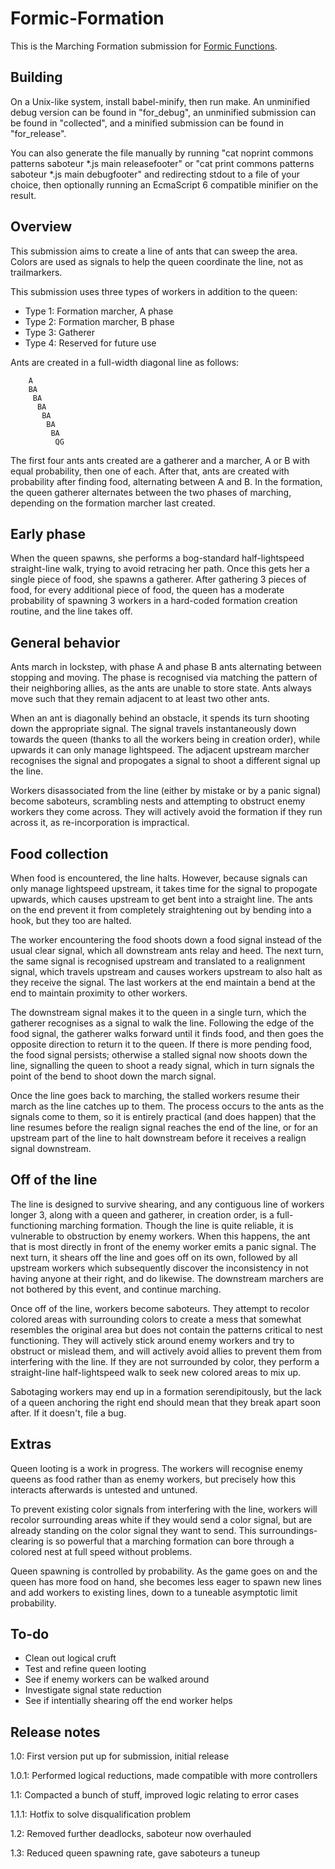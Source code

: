 Formic-Formation
======

This is the Marching Formation submission for [Formic Functions](https://codegolf.stackexchange.com/questions/135102/formic-functions-ant-queen-of-the-hill-contest). 

Building
------

On a Unix-like system, install babel-minify, then run make. An unminified debug version can be found in "for\_debug", an unminified submission can be found in "collected", and a minified submission can be found in "for\_release". 

You can also generate the file manually by running "cat noprint commons patterns saboteur *.js main releasefooter" or "cat print commons patterns saboteur *.js main debugfooter" and redirecting stdout to a file of your choice, then optionally running an EcmaScript 6 compatible minifier on the result. 

Overview
------

This submission aims to create a line of ants that can sweep the area. Colors are used as signals to help the queen coordinate the line, not as trailmarkers. 

This submission uses three types of workers in addition to the queen:

*    Type 1: Formation marcher, A phase
*    Type 2: Formation marcher, B phase
*    Type 3: Gatherer
*    Type 4: Reserved for future use

Ants are created in a full-width diagonal line as follows: 

        A
        BA
         BA
          BA
           BA
            BA
             BA
              QG

The first four ants ants created are a gatherer and a marcher, A or B with equal probability, then one of each. After that, ants are created with probability after finding food, alternating between A and B. In the formation, the queen gatherer alternates between the two phases of marching, depending on the formation marcher last created. 

Early phase
------

When the queen spawns, she performs a bog-standard half-lightspeed straight-line walk, trying to avoid retracing her path. Once this gets her a single piece of food, she spawns a gatherer. After gathering 3 pieces of food, for every additional piece of food, the queen has a moderate probability of spawning 3 workers in a hard-coded formation creation routine, and the line takes off. 

General behavior
------

Ants march in lockstep, with phase A and phase B ants alternating between stopping and moving. The phase is recognised via matching the pattern of their neighboring allies, as the ants are unable to store state. Ants always move such that they remain adjacent to at least two other ants. 

When an ant is diagonally behind an obstacle, it spends its turn shooting down the appropriate signal. The signal travels instantaneously down towards the queen (thanks to all the workers being in creation order), while upwards it can only manage lightspeed. The adjacent upstream marcher recognises the signal and propogates a signal to shoot a different signal up the line. 

Workers disassociated from the line (either by mistake or by a panic signal) become saboteurs, scrambling nests and attempting to obstruct enemy workers they come across. They will actively avoid the formation if they run across it, as re-incorporation is impractical. 

Food collection
------

When food is encountered, the line halts. However, because signals can only manage lightspeed upstream, it takes time for the signal to propogate upwards, which causes upstream to get bent into a straight line. The ants on the end prevent it from completely straightening out by bending into a hook, but they too are halted. 

The worker encountering the food shoots down a food signal instead of the usual clear signal, which all downstream ants relay and heed. The next turn, the same signal is recognised upstream and translated to a realignment signal, which travels upstream and causes workers upstream to also halt as they receive the signal. The last workers at the end maintain a bend at the end to maintain proximity to other workers. 

The downstream signal makes it to the queen in a single turn, which the gatherer recognises as a signal to walk the line. Following the edge of the food signal, the gatherer walks forward until it finds food, and then goes the opposite direction to return it to the queen. If there is more pending food, the food signal persists; otherwise a stalled signal now shoots down the line, signalling the queen to shoot a ready signal, which in turn signals the point of the bend to shoot down the march signal. 

Once the line goes back to marching, the stalled workers resume their march as the line catches up to them. The process occurs to the ants as the signals come to them, so it is entirely practical (and does happen) that the line resumes before the realign signal reaches the end of the line, or for an upstream part of the line to halt downstream before it receives a realign signal downstream. 

Off of the line
------

The line is designed to survive shearing, and any contiguous line of workers longer 3, along with a queen and gatherer, in creation order, is a full-functioning marching formation. Though the line is quite reliable, it is vulnerable to obstruction by enemy workers. When this happens, the ant that is most directly in front of the enemy worker emits a panic signal. The next turn, it shears off the line and goes off on its own, followed by all upstream workers which subsequently discover the inconsistency in not having anyone at their right, and do likewise. The downstream marchers are not bothered by this event, and continue marching. 

Once off of the line, workers become saboteurs. They attempt to recolor colored areas with surrounding colors to create a mess that somewhat resembles the original area but does not contain the patterns critical to nest functioning. They will actively stick around enemy workers and try to obstruct or mislead them, and will actively avoid allies to prevent them from interfering with the line. If they are not surrounded by color, they perform a straight-line half-lightspeed walk to seek new colored areas to mix up. 

Sabotaging workers may end up in a formation serendipitously, but the lack of a queen anchoring the right end should mean that they break apart soon after. If it doesn't, file a bug. 

Extras 
------

Queen looting is a work in progress. The workers will recognise enemy queens as food rather than as enemy workers, but precisely how this interacts afterwards is untested and untuned. 

To prevent existing color signals from interfering with the line, workers will recolor surrounding areas white if they would send a color signal, but are already standing on the color signal they want to send. This surroundings-clearing is so powerful that a marching formation can bore through a colored nest at full speed without problems. 

Queen spawning is controlled by probability. As the game goes on and the queen has more food on hand, she becomes less eager to spawn new lines and add workers to existing lines, down to a tuneable asymptotic limit probability. 

To-do
------

* Clean out logical cruft
* Test and refine queen looting
* See if enemy workers can be walked around
* Investigate signal state reduction
* See if intentially shearing off the end worker helps

Release notes
------

1.0: First version put up for submission, initial release

1.0.1: Performed logical reductions, made compatible with more controllers

1.1: Compacted a bunch of stuff, improved logic relating to error cases

1.1.1: Hotfix to solve disqualification problem

1.2: Removed further deadlocks, saboteur now overhauled

1.3: Reduced queen spawning rate, gave saboteurs a tuneup

